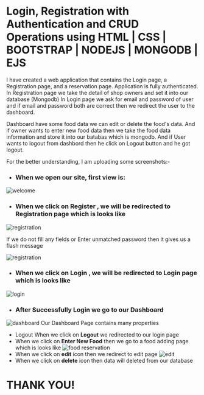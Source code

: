 # Login, Registration with Authentication and CRUD Operations using HTML | CSS | BOOTSTRAP | NODEJS | MONGODB | EJS

I have created a web application that contains the Login page, a Registration page, and a reservation page. Application is fully authenticated.
In Registration page we take the detail of shop owners and set it into our database (Mongodb) 
In Login page we ask for email and password of user and if email and password both are correct then we redirect the user to 
the dashboard.

Dashboard have some food data we can edit or delete the food's data. And if owner wants to enter new food data then we take the food data
information and store it into our batabas which is mongodb. And if User wants to logout from dashbord then he click on Logout button and he got logout.

For the better understanding, I am uploading some screenshots:-

- ### When we open our site, first view is:
![welcome](https://user-images.githubusercontent.com/44003571/98904868-69b9f180-24e0-11eb-87eb-eb1d94a48048.png)

- ### When we click on Register ,  we will be redirected to Registration page which is looks like
![registration](https://user-images.githubusercontent.com/44003571/98905074-ce754c00-24e0-11eb-8620-5dea0c30c227.png)

If we do not fill any fields or Enter unmatched password then it gives us a flash message

![registration](https://user-images.githubusercontent.com/44003571/98905291-2ad86b80-24e1-11eb-85c2-c6999b3cf9ef.png)

- ### When we click on Login ,  we will be redirected to Login page which is looks like
![login](https://user-images.githubusercontent.com/44003571/98905544-9589a700-24e1-11eb-9349-cf75ecf80428.png)

- ### After Successfully Login we go to our Dashboard 

![dashboard](https://user-images.githubusercontent.com/44003571/98905736-f2855d00-24e1-11eb-9a5f-87ef5bb0a33a.png)
 Our Dashboard Page contains many properties
 - Logout
 When we click on **Logout** we redirected to our login page 
- When we click on **Enter New Food** then we go to a food adding page which is looks like 
![food reservation](https://user-images.githubusercontent.com/44003571/98906569-4d6b8400-24e3-11eb-8a3e-75cb68974bb5.png)
- When we click on **edit** icon then we redirect to edit page
![edit](https://user-images.githubusercontent.com/44003571/98906761-af2bee00-24e3-11eb-9f07-7f27297db6f2.png)
- When we click on **delete** icon then data will deleted from our database 
            

#                                                 THANK YOU!



